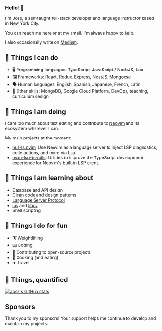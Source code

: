 ### Hello! 👋

I'm José, a self-taught full-stack developer and language instructor based in New York City.

You can reach me here or at my [email](mailto:j.alvarez11@icloud.com). I'm always happy to help.

I also occasionally write on [Medium](https://jose-elias-alvarez.medium.com).

## 🔧 Things I can do

- 🖥️ Programming languages: TypeScript, JavaScript / NodeJS, Lua
- 🖼️ Frameworks: React, Redux, Express, NestJS, Mongoose
- 🗣️ Human languages: English, Spanish, Japanese, French, Latin
- 🤹 Other skills: MongoDB, Google Cloud Platform, DevOps, teaching, curriculum design

## 💼 Things I am doing

I care too much about text editing and contribute to [Neovim](https://github.com/neovim/neovim) and its ecosystem wherever I can.

My main projects at the moment:

- [null-ls.nvim](https://github.com/jose-elias-alvarez/null-ls.nvim): Use Neovim as a language server to inject LSP diagnostics, code actions, and more via Lua.
- [nvim-lsp-ts-utils](https://github.com/jose-elias-alvarez/nvim-lsp-ts-utils): Utilities to improve the TypeScript development experience for Neovim's built-in LSP client.

## 📖 Things I am learning about

- Database and API design
- Clean code and design patterns
- [Language Server Protocol](https://microsoft.github.io/language-server-protocol)
- [luv](https://github.com/luvit/luv) and [libuv](https://github.com/libuv/libuv)
- Shell scripting

## 💪 Things I do for fun

- 🏋 Weightlifting
- ⌨️ Coding
- 🤼 Contributing to open-source projects
- 🍳 Cooking (and eating)
- ✈️ Travel

## 🧮 Things, quantified

[![Jose's GitHub stats](https://github-readme-stats.vercel.app/api?username=jose-elias-alvarez&show_icons=true&count_private=true)](https://github.com/jose-elias-alvarez)

## Sponsors

Thank you to my sponsors! Your support helps me continue to develop and maintain
my projects.

<!-- sponsors --><!-- sponsors -->
